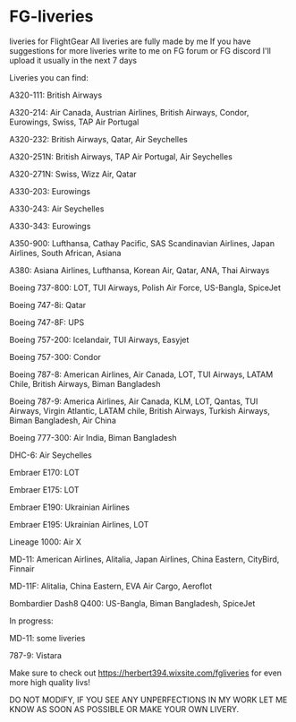 # FG-liveries
liveries for FlightGear
All liveries are fully made by me
If you have suggestions for more liveries write to me on FG forum or FG discord
I'll upload it usually in the next 7 days

Liveries you can find:

A320-111: British Airways

A320-214: Air Canada, Austrian Airlines, British Airways, Condor, Eurowings, Swiss, TAP Air Portugal

A320-232: British Airways, Qatar, Air Seychelles

A320-251N: British Airways, TAP Air Portugal, Air Seychelles

A320-271N: Swiss, Wizz Air, Qatar

A330-203: Eurowings

A330-243: Air Seychelles

A330-343: Eurowings

A350-900: Lufthansa, Cathay Pacific, SAS Scandinavian Airlines, Japan Airlines, South African, Asiana

A380: Asiana Airlines, Lufthansa, Korean Air, Qatar, ANA, Thai Airways

Boeing 737-800: LOT, TUI Airways, Polish Air Force, US-Bangla, SpiceJet

Boeing 747-8i: Qatar

Boeing 747-8F: UPS

Boeing 757-200: Icelandair, TUI Airways, Easyjet

Boeing 757-300: Condor

Boeing 787-8: American Airlines, Air Canada, LOT, TUI Airways, LATAM Chile, British Airways, Biman Bangladesh

Boeing 787-9: America Airlines, Air Canada, KLM, LOT, Qantas, TUI Airways, Virgin Atlantic, LATAM chile, British Airways, Turkish Airways, Biman Bangladesh, Air China

Boeing 777-300: Air India, Biman Bangladesh

DHC-6: Air Seychelles

Embraer E170: LOT

Embraer E175: LOT

Embraer E190: Ukrainian Airlines

Embraer E195: Ukrainian Airlines, LOT 

Lineage 1000: Air X

MD-11: American Airlines, Alitalia, Japan Airlines, China Eastern, CityBird, Finnair

MD-11F: Alitalia, China Eastern, EVA Air Cargo, Aeroflot

Bombardier Dash8 Q400: US-Bangla, Biman Bangladesh, SpiceJet

In progress:

MD-11: some liveries

787-9: Vistara

Make sure to check out https://herbert394.wixsite.com/fgliveries for even more high quality livs!

DO NOT MODIFY, IF YOU SEE ANY UNPERFECTIONS IN MY WORK LET ME KNOW AS SOON AS POSSIBLE OR MAKE YOUR OWN LIVERY. 
